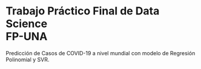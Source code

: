 <h1>Trabajo Práctico Final de Data Science <br> FP-UNA</h1>
<p>Predicción de Casos de COVID-19 a nivel mundial con modelo de Regresión Polinomial y SVR.</p>
